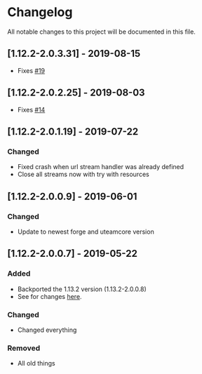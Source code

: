 # Changelog
All notable changes to this project will be documented in this file.

## [1.12.2-2.0.3.31] - 2019-08-15
- Fixes [#19](https://github.com/MC-U-Team/Music-Player/issues/19)

## [1.12.2-2.0.2.25] - 2019-08-03
- Fixes [#14](https://github.com/MC-U-Team/Music-Player/issues/14)

## [1.12.2-2.0.1.19] - 2019-07-22
### Changed
- Fixed crash when url stream handler was already defined
- Close all streams now with try with resources

## [1.12.2-2.0.0.9] - 2019-06-01
### Changed
- Update to newest forge and uteamcore version

## [1.12.2-2.0.0.7] - 2019-05-22
### Added
- Backported the 1.13.2 version (1.13.2-2.0.0.8)
- See for changes [here](https://github.com/MC-U-Team/Music-Player/blob/1.13.2/CHANGELOG.md).

### Changed
- Changed everything

### Removed
- All old things
